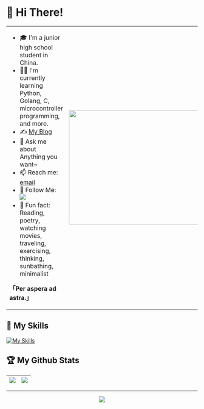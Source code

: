 # 👋 Hi There!

<table>
<tr>
<td valign="top"  width="50%">

- 🎓 I'm a junior high school student in China.
- 👨‍💻 I'm currently learning Python, Golang, C, microcontroller programming, and more.
- ✍️ [My Blog](https://xshaw.top)
- 💬 Ask me about Anything you want~
- 📫 Reach me: [email](mailto:xshaw201@gmail.com)
- 👏 Follow Me: [![](https://img.shields.io/github/followers/JackShaw201?label=follow%20me&style=social)](https://github.com/JackShaw201/)
- 🎣 Fun fact: Reading, poetry, watching movies, traveling, exercising, thinking, sunbathing, minimalist

**「Per aspera ad astra.」**
</td>
<td valign="center"  width="100%" height="100%">
<img src="https://github.com/anzhihe/anzhihe/blob/main/.github/workflows/Le%20Petit%20Prince.gif" width="500" height="300">
</td>
</tr>
</table>

## 🧰 My Skills
[![My Skills](https://skillicons.dev/icons?i=arduino,c,cloudflare,css,git,github,gmail,go,html,js,md,nodejs,npm,powershell,py,vscode,windows)](https://skillicons.dev)

## 🏆 My Github Stats

|![](https://github-readme-stats.vercel.app/api?username=JackShaw201)|![](https://github-readme-stats.vercel.app/api/top-langs/?username=JackShaw201&layout=compact&hide_border=true&langs_count=10)|
|-|-|

---

<div align="center">

![](https://count.getloli.com/get/@:JackShaw201?theme=gelbooru)

</div>
